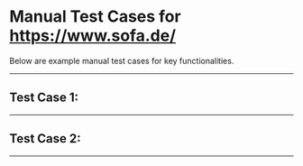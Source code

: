 # Manual Test Cases for https://www.sofa.de/

Below are example manual test cases for key functionalities.

---

## Test Case 1: 

---

## Test Case 2: 

---


